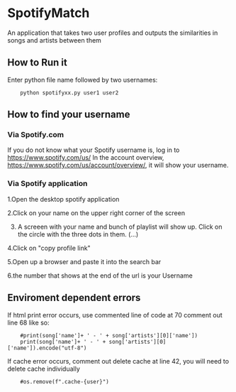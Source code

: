 # SpotifyMatch
An application that takes two user profiles and outputs the similarities in songs and artists between them

## How to Run it
Enter python file name followed by two usernames:

        python spotifyxx.py user1 user2
        
## How to find your username
### Via Spotify.com
  If you do not know what your Spotify username is, log in to https://www.spotify.com/us/ 
  In the account overview, https://www.spotify.com/us/account/overview/, it will show your username. 

### Via Spotify application
  1.Open the desktop spotify application

  2.Click on your name on the upper right corner of the screen

  3. A screeen with your name and bunch of playlist will show up. Click on the circle with the three dots in them. (...) 

  4.Click on "copy profile link" 

  5.Open up a browser and paste it into the search bar

  6.the number that shows at the end of the url is your Username

## Enviroment dependent errors
If html print error occurs, use commented line of code at 70 comment out line 68 like so:
        
        #print(song['name']+ ' - ' + song['artists'][0]['name'])
        print(song['name']+ ' - ' + song['artists'][0]['name']).encode("utf-8")


If cache error occurs, comment out delete cache at line 42, you will need to delete cache individually
        
        #os.remove(f".cache-{user}")
